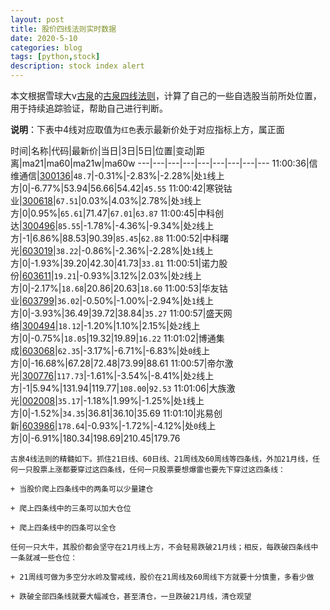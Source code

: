 ```yaml
---
layout: post
title: 股价四线法则实时数据
date: 2020-5-10
categories: blog
tags: [python,stock]
description: stock index alert
---
```



本文根据雪球大v[古泉](https://xueqiu.com/u/7148646888)的[古泉四线法则](https://xueqiu.com/7148646888/130498192)，计算了自己的一些自选股当前所处位置，用于持续追踪验证，帮助自己进行判断。

**说明**：下表中4线对应取值为`红色`表示最新价处于对应指标上方，属正面

时间|名称|代码|最新价|当日|3日|5日|位置|变动|距离|ma21|ma60|ma21w|ma60w
---|---|---|---|---|---|---|---|---
11:00:36|信维通信|[300136](https://xueqiu.com/S/SZ300136)|`48.7`|-0.31%|-2.83%|-2.28%|处`1`线上方|0|-6.77%|53.94|56.66|54.42|`45.55`
11:00:42|寒锐钴业|[300618](https://xueqiu.com/S/SZ300618)|`67.51`|0.03%|4.03%|2.78%|处`3`线上方|0|0.95%|`65.61`|71.47|`67.01`|`63.87`
11:00:45|中科创达|[300496](https://xueqiu.com/S/SZ300496)|`85.55`|-1.78%|-4.36%|-9.34%|处`2`线上方|-1|6.86%|88.53|90.39|`85.45`|`62.88`
11:00:52|中科曙光|[603019](https://xueqiu.com/S/SH603019)|`38.22`|-0.86%|-2.36%|-2.28%|处`1`线上方|0|-1.93%|39.20|42.30|41.73|`33.81`
11:00:51|诺力股份|[603611](https://xueqiu.com/S/SH603611)|`19.21`|-0.93%|3.12%|2.03%|处`2`线上方|0|-2.17%|`18.68`|20.86|20.63|`18.60`
11:00:53|华友钴业|[603799](https://xueqiu.com/S/SH603799)|`36.02`|-0.50%|-1.00%|-2.94%|处`1`线上方|0|-3.93%|36.49|39.72|38.84|`35.27`
11:00:57|盛天网络|[300494](https://xueqiu.com/S/SZ300494)|`18.12`|-1.20%|1.10%|2.15%|处`2`线上方|0|-0.75%|`18.05`|19.32|19.89|`16.22`
11:01:02|博通集成|[603068](https://xueqiu.com/S/SH603068)|`62.35`|-3.17%|-6.71%|-6.83%|处`0`线上方|0|-16.68%|67.28|72.48|73.99|88.61
11:00:57|帝尔激光|[300776](https://xueqiu.com/S/SZ300776)|`117.73`|-1.61%|-3.54%|-8.41%|处`2`线上方|-1|5.94%|131.94|119.77|`108.00`|`92.53`
11:01:06|大族激光|[002008](https://xueqiu.com/S/SZ002008)|`35.17`|-1.18%|1.99%|-1.25%|处`1`线上方|0|-1.52%|`34.35`|36.81|36.10|35.69
11:01:10|兆易创新|[603986](https://xueqiu.com/S/SH603986)|`178.64`|-0.93%|-1.72%|-4.12%|处`0`线上方|0|-6.91%|180.34|198.69|210.45|179.76

```
古泉4线法则的精髓如下。抓住21日线、60日线、21周线及60周线等四条线，外加21月线，任何一只股票上涨都要穿过这四条线，任何一只股票要想爆雷也要先下穿过这四条线：

+ 当股价爬上四条线中的两条可以少量建仓

+ 爬上四条线中的三条可以加大仓位

+ 爬上四条线中的四条可以全仓

任何一只大牛，其股价都会坚守在21月线上方，不会轻易跌破21月线；相反，每跌破四条线中一条就减一些仓位：

+ 21周线可做为多空分水岭及警戒线，股价在21周线及60周线下方就要十分慎重，多看少做

+ 跌破全部四条线就要大幅减仓，甚至清仓，一旦跌破21月线，清仓观望
```